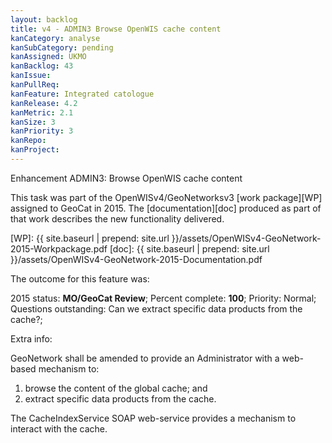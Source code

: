```yaml
---
layout: backlog
title: v4 - ADMIN3 Browse OpenWIS cache content
kanCategory: analyse
kanSubCategory: pending
kanAssigned: UKMO
kanBacklog: 43
kanIssue:
kanPullReq:
kanFeature: Integrated catologue
kanRelease: 4.2
kanMetric: 2.1
kanSize: 3
kanPriority: 3
kanRepo:
kanProject:
---
```

Enhancement ADMIN3: Browse OpenWIS cache content

This task was part of the OpenWISv4/GeoNetworksv3 [work package][WP] assigned to GeoCat in 2015.  The [documentation][doc] produced as part of that work describes the new functionality delivered.

[WP]: {{ site.baseurl | prepend: site.url }}/assets/OpenWISv4-GeoNetwork-2015-Workpackage.pdf
[doc]: {{ site.baseurl | prepend: site.url }}/assets/OpenWISv4-GeoNetwork-2015-Documentation.pdf

The outcome for this feature was:

2015 status: **MO/GeoCat Review**; Percent complete: **100**; Priority: Normal; Questions outstanding: Can we extract specific data products from the cache?;

Extra info:

GeoNetwork shall be amended to provide an Administrator with a web-based mechanism to:

  1. browse the content of the global cache; and
  2. extract specific data products from the cache.

The CacheIndexService SOAP web-service provides a mechanism to interact with the cache.
